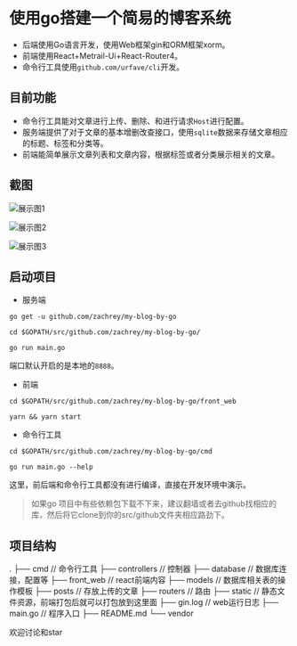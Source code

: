 # 使用go搭建一个简易的博客系统

* 后端使用Go语言开发，使用Web框架gin和ORM框架xorm。
* 前端使用React+Metrail-Ui+React-Router4。
* 命令行工具使用`github.com/urfave/cli`开发。

## 目前功能

* 命令行工具能对文章进行上传、删除、和进行请求`Host`进行配置。
* 服务端提供了对于文章的基本增删改查接口，使用`sqlite`数据来存储文章相应的标题、标签和分类等。
* 前端能简单展示文章列表和文章内容，根据标签或者分类展示相关的文章。

## 截图

![展示图1](http://p9uc2ui6z.bkt.clouddn.com/github/my-blog-by-go/1.png)

![展示图2](http://p9uc2ui6z.bkt.clouddn.com/github/my-blog-by-go/2.png)

![展示图3](http://p9uc2ui6z.bkt.clouddn.com/github/my-blog-by-go/3.png)

## 启动项目

* 服务端
```shell
go get -u github.com/zachrey/my-blog-by-go

cd $GOPATH/src/github.com/zachrey/my-blog-by-go/

go run main.go
```
端口默认开启的是本地的`8888`。

* 前端
```shell
cd $GOPATH/src/github.com/zachrey/my-blog-by-go/front_web

yarn && yarn start
```

* 命令行工具
```shell
cd $GOPATH/src/github.com/zachrey/my-blog-by-go/cmd

go run main.go --help
```

这里，前后端和命令行工具都没有进行编译，直接在开发环境中演示。


> 如果go 项目中有些依赖包下载不下来，建议翻墙或者去github找相应的库，然后将它clone到你的src/github文件夹相应路劲下。

## 项目结构
.
├── cmd    // 命令行工具
├── controllers      // 控制器
├── database         // 数据库连接，配置等
├── front_web        // react前端内容
├── models           // 数据库相关表的操作模板
├── posts            // 存放上传的文章
├── routers          // 路由
├── static           // 静态文件资源，前端打包后就可以打包放到这里面
├── gin.log          // web运行日志
├── main.go          // 程序入口
├── README.md
└── vendor

欢迎讨论和star
